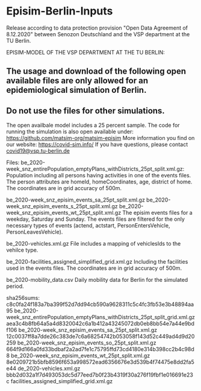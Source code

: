 # Episim-Berlin-Inputs

Release according to data protection provision "Open Data Agreement of 8.12.2020" between Senozon Deutschland and the VSP department at the TU Berlin.

EPISIM-MODEL OF THE VSP DEPARTMENT AT THE TU BERLIN:
## The usage and download of the following open available files are only allowed for an epidemiological simulation of Berlin.
## Do not use the files for other simulations.

The open availbale model includes a 25 percent sample. The code for running the simulation is also open available under: https://github.com/matsim-org/matsim-episim
More information you find on our website: https://covid-sim.info/
If you have questions, please contact covid19@vsp.tu-berlin.de 

Files:
be_2020-week_snz_entirePopulation_emptyPlans_withDistricts_25pt_split.xml.gz:
	Population including all persons having activities in one of the events files. The person attributes are homeId, homeCoordinates, age, district of home.
	The coordinates are in grid accuracy of 500m.

be_2020-week_snz_episim_events_sa_25pt_split.xml.gz
be_2020-week_snz_episim_events_s_25pt_split.xml.gz
be_2020-week_snz_episim_events_wt_25pt_split.xml.gz
	The episim events files for a weekday, Saturday and Sunday. The events files are filtered for the only necessary types of events (actend, actstart, PersonEntersVehicle, PersonLeavesVehicle).

be_2020-vehicles.xml.gz
	File includes a mapping of vehiclesIds to the vehilce type.

be_2020-facilities_assigned_simplified_grid.xml.gz
	Including the facilities used in the events files. The coordinates are in grid accuracy of 500m.
	
be_2020-mobility_data.csv
	Daily mobility data for Berlin for the simulated period.

sha256sums:
c8c0fa24f183a7ba399f52d7dd94cb590a9628311c5c4fc3fb53e3b48894aa95  be_2020-week_snz_entirePopulation_emptyPlans_withDistricts_25pt_split_grid.xml.gz
aea3c4b8fb64a5a4d8320042c6a1b412a43245072db0eb8bb54e7a44e9bdf106  be_2020-week_snz_episim_events_sa_25pt_split.xml.gz
12c0037ff8a7dde26c383de7c6a68254742b053058f143d52c449ad4d9d20259  be_2020-week_snz_episim_events_so_25pt_split.xml.gz
664f9d166a0fd33bdbaf2a2ad7fe1c75795ffd73cd4180e314b398cc2b4c98d8  be_2020-week_snz_episim_events_wt_25pt_split.xml.gz
8e0209721b5bfb8596f653a998572ead6356676e3d539b4f74475e8dd2fa5e44  de_2020-vehicles.xml.gz
bbb2d032a1f7d493053dc5d77eed7b0f23b4319f30a276f19fbf1e016691e23c  facilities_assigned_simplified_grid.xml.gz
